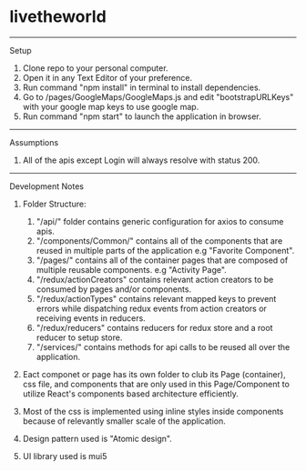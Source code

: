 # livetheworld
------------------------------------------------------------------------------------
Setup

1. Clone repo to your personal computer.
2. Open it in any Text Editor of your preference.
3. Run command "npm install" in terminal to install dependencies.
4. Go to /pages/GoogleMaps/GoogleMaps.js and edit "bootstrapURLKeys" with your google map keys to use google map.
4. Run command "npm start" to launch the application in browser. 
------------------------------------------------------------------------------------
Assumptions

1. All of the apis except Login will always resolve with status 200.

------------------------------------------------------------------------------------
Development Notes

1. Folder Structure:
	1. "/api/" folder contains generic configuration for axios to consume apis.
	2. "/components/Common/" contains all of the components that are reused in multiple parts of the application e.g "Favorite Component".
	3. "/pages/" contains all of the container pages that are composed of multiple reusable components. e.g "Activity Page".
	4. "/redux/actionCreators" contains relevant action creators to be consumed by pages and/or components.
	5. "/redux/actionTypes" contains relevant mapped keys to prevent errors while dispatching redux events from action creators or receiving events in reducers.
	6. "/redux/reducers" contains reducers for redux store and a root reducer to setup store.
	7. "/services/" contains methods for api calls to be reused all over the application.

2. Eact componet or page has its own folder to club its Page (container), css file, and components that are only used in this Page/Component to utilize React's 	   components based architecture efficiently.

3. Most of the css is implemented using inline styles inside components because of relevantly smaller scale of the application.

4. Design pattern used is "Atomic design".

5. UI library used is mui5
